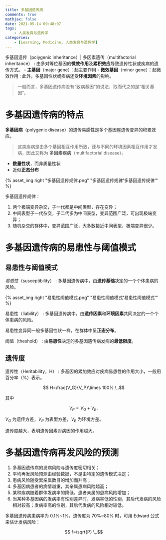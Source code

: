 ```yaml
---
title: 多基因遗传病
comments: true
mathjax: false
date: 2021-05-14 09:48:07
tags:
    - 人类发育与遗传学
categories:
    - [Learning, Medicine, 人类发育与遗传学]
---
```


多基因遗传（polygenic inheritance）| 多因素遗传（multifactorial inheritance）
: 由多对等位基因的**微效作用**及**累积效应**导致遗传性状或疾病的遗传方式。
    - **主基因**（major gene）：起主要作用
    - **微效基因**（minor gene）：起微效作用
: 此外，多基因性状或疾病还受**环境因素**的影响。

> 一般而言，多基因遗传病没有“致病基因”的说法，取而代之的是“相关基因”。

<!-- more -->

# 多基因遗传病的特点

**多基因病**（polygenic disease）的遗传易感性是多个基因座遗传变异的积累效应。

> 这类疾病是由多个基因相互作用所致，还与不同的环境因素相互作用才发病，因此又称为 
> **多因素疾病**（multifactorial disease）。

- **数量性状**，而非质量性状
- 近似**正态分布**

{% asset_img right "多基因遗传规律.png" "多基因遗传规律'多基因遗传规律'" %}

多基因遗传规律：
1. 两个极端变异杂交，子一代都是中间类型，存在变异；
2. 中间表型子一代杂交，子二代多为中间表型，变异范围广泛，可出现极端变异；
3. 随机杂交的群体中，变异范围广泛，大多数接近中间表型，极端变异很少。

# 多基因遗传病的易患性与阈值模式

## 易患性与阈值模式

*易感性*（susceptibility）
: 多基因遗传病中，由**遗传基础**决定的一个个体患病的风险。

{% asset_img right "易患性阈值模式.png" "易患性阈值模式'易患性阈值模式'" %}

易患性（liability）
: 多基因遗传病中，由**遗传因素**和**环境因素**共同决定的一个个体患病的风险。

易患性变异同一般多基因性状一样，在群体中呈**正态分布**。

阈值（theshold）
: 由**易患性**决定的多基因遗传病发病的**最低限度**。

## 遗传度

遗传性（Heritability，H）
: 多基因的累加效应对疾病易患性的作用大小，一般用百分率（%）表示。

$$
H=\frac{V_G}{V_P}\times 100%
\,.$$

其中

$$
V_P=V_G+V_E
\,.$$

$V_G$ 为遗传方差，$V_P$ 为表型方差，$V_E$ 为环境方差。

遗传度越大，表明遗传因素对病因的作用越大。

# 多基因遗传病再发风险的预测

1. 多基因遗传病的发病风险与遗传度密切相关；
2. 平均再发风险预测由经验数据，不是由特定的遗传模式决定；
3. 患病风险随受累亲属数目的增加而升高；
4. 多基因病患者的病情越重，其亲属患病风险越高；
5. 某种疾病随着群体发病率的降低，患者亲属的患病风险增加；
6. 当某种多基因病的发病率有性别差异时，发病率低的性别，其后代发病的风险相对较高；发病率高的性别，其后代发病的风险相对较低。

多基因遗传病患病率为 0.1%\~1%，遗传度为 70%\~80% 时，可用 Edward 公式来估计发病风险：

$$
f=\sqrt{P}
\,.$$

